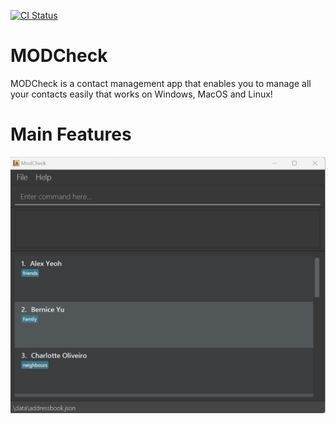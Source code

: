 [![CI Status](https://github.com/AY2223S2-CS2103-F10-3/tp/actions/workflows/gradle.yml/badge.svg)](https://github.com/AY2223S2-CS2103-F10-3/tp/actions/workflows/gradle.yml)



# MODCheck
MODCheck is a contact management app that enables you to manage all your contacts easily that works on Windows, MacOS and Linux! 

# Main Features
![Ui](docs/images/Ui.png)
